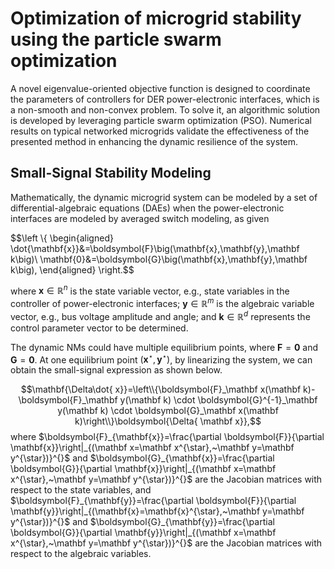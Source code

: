 # Optimization of microgrid stability using the particle swarm optimization

A novel eigenvalue-oriented objective function is designed to coordinate the parameters of controllers for DER power-electronic interfaces, which is a non-smooth and non-convex problem. To solve it, an algorithmic solution is developed by leveraging particle swarm optimization (PSO). Numerical results on typical networked microgrids validate the effectiveness of the presented method in enhancing the dynamic resilience of the system.

## Small-Signal Stability Modeling

Mathematically, the dynamic microgrid system can be modeled by a set of differential-algebraic equations (DAEs) when the power-electronic interfaces are modeled by averaged switch modeling, as given

$$\left \\{ \begin{aligned}
\dot{\mathbf{x}}&=\boldsymbol{F}\big(\mathbf{x},\mathbf{y},\mathbf k\big)\\
\mathbf{0}&=\boldsymbol{G}\big(\mathbf{x},\mathbf{y},\mathbf k\big), 
\end{aligned} \right.$$

where $\mathbf{x} \in \mathbb{R}^n$ is the state variable vector, e.g., state variables in the controller of power-electronic interfaces;  $\mathbf{y} \in \mathbb{R}^m$ is the algebraic variable vector, e.g.,  bus voltage amplitude and angle;
and $\mathbf k \in \mathbb{R}^d$ represents the control parameter vector to be determined.

The dynamic NMs could have multiple equilibrium points, where  $\boldsymbol{F}=\boldsymbol{0}$ and $\boldsymbol{G}=\boldsymbol{0}$. At one equilibrium point $(\mathbf{x}^{\star},\mathbf{y}^{\star})$, by linearizing the system, we can obtain the small-signal expression as shown below.

$$\mathbf{\Delta\dot{  x}}=\left\\{\boldsymbol{F}_\mathbf x(\mathbf k)-\boldsymbol{F}_\mathbf y(\mathbf k) \cdot \boldsymbol{G}^{-1}_\mathbf y(\mathbf k) \cdot \boldsymbol{G}_\mathbf x(\mathbf k)\right\\}\boldsymbol{\Delta{ \mathbf x}},$$
where $\boldsymbol{F}_{\mathbf{x}}=\frac{\partial \boldsymbol{F}}{\partial \mathbf{x}}\right|_{(\mathbf x=\mathbf x^{\star},~\mathbf y=\mathbf y^{\star})}^{}$ and $\boldsymbol{G}_{\mathbf{x}}=\frac{\partial \boldsymbol{G}}{\partial \mathbf{x}}\right|_{(\mathbf x=\mathbf x^{\star},~\mathbf y=\mathbf y^{\star})}^{}$ are the Jacobian matrices with respect to the state variables, and $\boldsymbol{F}_{\mathbf{y}}=\frac{\partial \boldsymbol{F}}{\partial \mathbf{y}}\right|_{(\mathbf{x}=\mathbf{x}^{\star},~\mathbf y=\mathbf y^{\star})}^{}$ and $\boldsymbol{G}_{\mathbf{y}}=\frac{\partial \boldsymbol{G}}{\partial \mathbf{y}}\right|_{(\mathbf x=\mathbf x^{\star},~\mathbf y=\mathbf y^{\star})}^{}$ are the Jacobian matrices with respect to the algebraic variables.

